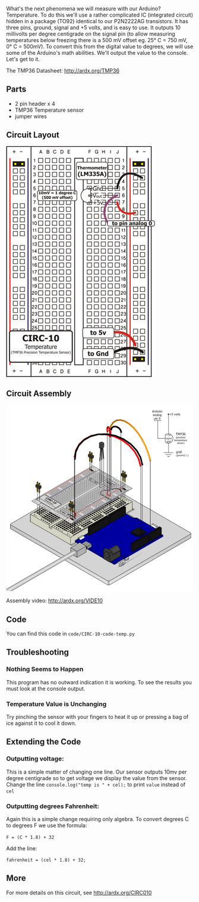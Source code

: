 
What's the next phenomena we will measure with our
Arduino? Temperature. To do this we'll use a rather
complicated IC (integrated circuit) hidden in a package (TO92)
identical to our P2N2222AG transistors. It has three pins,
ground, signal and +5 volts, and is easy to use. It outputs 10
millivolts per degree centigrade on the signal pin (to allow measuring temperatures below 
freezing there is a 500 mV offset eg. 25° C = 750 mV, 0° C = 500mV). To convert this from
the digital value to degrees, we will use some of the Arduino's math abilities.  We'll output the value to the console. Let's get to it.

The TMP36 Datasheet: http://ardx.org/TMP36

<a id="parts"></a>
## Parts

* 2 pin header x 4
* TMP36 Temperature sensor
* jumper wires

<a id="circuit"></a>
## Circuit Layout
[<img style="max-width:400px" src="../../images/circ/CIRC10-sheet-small.png" alt="Circuit Layout"/>](../../images/circ/CIRC10-sheet.png)

<a id="assembly"></a>
## Circuit Assembly
![Assembly Diagram](../../images/assembly/CIRC-10-3dexploded.png "Assembly Diagram")

Assembly video: http://ardx.org/VIDE10

<a id="code"></a>
## Code

You can find this code in `code/CIRC-10-code-temp.py`

<a id="troubleshooting"></a>
## Troubleshooting

### Nothing Seems to Happen
This program has no outward indication it is working. To see the results you must look at the console output.

### Temperature Value is Unchanging
Try pinching the sensor with your fingers to heat it up or pressing a bag of ice against it to cool it down.


<a id="extending"></a>
## Extending the Code
### Outputting voltage:
This is a simple matter of changing one line. Our sensor outputs 10mv per degree centigrade so to get voltage we display the value from the sensor. Change the line `console.log("temp is " + cel);` to print `value` instead of `cel`

### Outputting degrees Fahrenheit:
Again this is a simple change requiring only algebra. To
convert degrees C to degrees F we use the formula:  

`F = (C * 1.8) + 32`

Add the line:

	fahrenheit = (cel * 1.8) + 32;

<a id="more"></a>
## More
For more details on this circuit, see http://ardx.org/CIRC010
